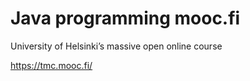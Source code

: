 # Java programming mooc.fi

University of Helsinki’s massive open online course

https://tmc.mooc.fi/
